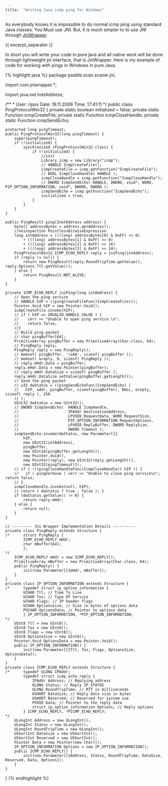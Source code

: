 ```yaml
---
title:  "Writing Java icmp ping for Windows"
---
```


As everybody knows it is impossible to do normal icmp ping using standard Java 
classes.   You Must use JNI.
But, it is much simpler to to use JNI through 
[JniWrapper](http://www.teamdev.com/jniwrapper/). 

{{ excerpt_separator }}

In short you will write your 
code in pure java and all native work will be done through lightweight jni 
interface, that is JniWrapper.      Here is my example of code for working with
pings in Windows in pure Java.     

{% highlight java %} 
package paddle.scan.scaner.jni;

import com.jniwrapper.*;

import java.net.InetAddress;

/**
 * 
 User: ripos Date: 19.11.2006 Time: 17:41:11
 */
public class PingProtocolWin32 {
    private static boolean initialized = false;
    private static Function icmpCreateFile;
    private static Function icmpCloseHandle;
    private static Function icmpSendEcho;

    protected long pingTimeout;
    public PingProtocolWin32(long pingTimeout) {
        super(pingTimeout);
        if (!initialized) {
            synchronized (PingProtocolWin32.class) {
                if (!initialized) {
                    //init
                    Library icmp = new Library("icmp");
                    // HANDLE IcmpCreateFile();
                    icmpCreateFile = icmp.getFunction("IcmpCreateFile");
                    // BOOL IcmpCloseHandle( HANDLE );
                    icmpCloseHandle = icmp.getFunction("IcmpCloseHandle");
                    // DWORD IcmpSendEcho( HANDLE, DWORD, void*, WORD, PIP_OPTION_INFORMATION, void*, DWORD, DWORD );
                    icmpSendEcho = icmp.getFunction("IcmpSendEcho");
                    initialized = true;
                }
            }
        }
    }

    public PingResult ping(InetAddress address) {
        byte[] addressBytes = address.getAddress();
        //noinspection PointlessBitwiseExpression
        long intAddress = (((long) addressBytes[0] & 0xFF) >> 0)                 
            + (((long) addressBytes[1] & 0xFF) >> 8)                 
            + (((long) addressBytes[2] & 0xFF) >> 16)                 
            + (((long) addressBytes[3] & 0xFF) >> 24);         
        PingProtocolWin32.ICMP_ECHO_REPLY reply = jniPing(intAddress);         
        if (reply != null) {             
            return new PingResult(reply.RoundTripTime.getValue(), reply.Options.Ttl.getValue());         
        } else {             
            return PingResult.NOT_ALIVE;         
        }    
    }      

    private ICMP_ECHO_REPLY jniPing(long intAddress) {         
        // Open the ping service         
        // HANDLE hIP = ((pingCreateFileFunc)IcmpCreateFile)();         
        Pointer.Void hIP = new Pointer.Void();         
        icmpCreateFile.invoke(hIP);          
        // if ( hIP == INVALID_HANDLE_VALUE ) { 
        //    cerr >> "Unable to open ping service.\n"; 
        //    return false; 
        //}          
        // Build ping packet         
        // char pingBuffer[64];         
        PrimitiveArray pingBuffer = new PrimitiveArray(Char.class, 64);         
        // PingReply reply;         
        PingReply reply = new PingReply();          
        // memset( pingBuffer, '\xAA', sizeof( pingBuffer ));          
        // memset( &reply, 0, sizeof( PingReply ));          
        // reply.mHdr.Data = pingBuffer;         
        reply.mHdr.Data = new Pointer(pingBuffer);         
        // reply.mHdr.DataSize = sizeof( pingBuffer );         
        reply.mHdr.DataSize.setValue(pingBuffer.getLength());          
        // Send the ping packet         
        // u32 dwStatus = ((pingSendEchoFunc)IcmpSendEcho) (         
        //   hIP, addr, pingBuffer, sizeof(pingBuffer), NULL, &reply, sizeof( reply ), 250         
        // );         
        UInt32 dwStatus = new UInt32();         
        // DWORD IcmpSendEcho(  HANDLE IcmpHandle,         
        //                      IPAddr DestinationAddress,         
        //                      LPVOID RequestData, WORD RequestSize,         
        //                      PIP_OPTION_INFORMATION RequestOptions,         
        //                      LPVOID ReplyBuffer, DWORD ReplySize,         
        //                      DWORD Timeout );         
        icmpSendEcho.invoke(dwStatus, new Parameter[]{                 
            hIP,                 
            new UInt32(intAddress),                 
            pingBuffer, 
            new UInt16(pingBuffer.getLength()),                 
            new Pointer.Void(),                 
            new Pointer(reply), new UInt32(reply.getLength()),                 
            new UInt32(pingTimeout)});          
        // if ( !((pingCloseHandleFunc)IcmpCloseHandle)( hIP )) {         
        //   if ( pingVerbose ) cerr >> "Unable to close ping service\n"; return false;         
        // }         
        icmpCloseHandle.invoke(null, hIP);          
        // return ( dwStatus ? true : false ); }         
        if (dwStatus.getValue() != 0) {             
            return reply.mHdr;         
        } else {             
            return null;      
        }     
    }      
        
    // --------- Jni Wrapper Implementation Details ----------      
    private class PingReply extends Structure {         
    /*      struct PingReply {                     
            ICMP_ECHO_REPLY mHdr;                     
            char mBuffer[64];                 
            };         
    */         
        ICMP_ECHO_REPLY mHdr = new ICMP_ECHO_REPLY();         
        PrimitiveArray mBuffer = new PrimitiveArray(Char.class, 64);          
        public PingReply() {             
            init(new Parameter[]{mHdr, mBuffer});         
        }     
    }      
    private class IP_OPTION_INFORMATION extends Structure {         
    /*      typedef struct ip_option_information {                     
            UCHAR Ttl; // Time To Live                     
            UCHAR Tos; // Type Of Service                     
            UCHAR Flags; // IP header flags                     
            UCHAR OptionsSize; // Size in bytes of options data                     
            PUCHAR OptionsData; // Pointer to options data                 
            } IP_OPTION_INFORMATION, *PIP_OPTION_INFORMATION;         
    */         
        UInt8 Ttl = new UInt8();        
        UInt8 Tos = new UInt8();         
        UInt8 Flags = new UInt8();         
        UInt8 OptionsSize = new UInt8();         
        Pointer.Void OptionsData = new Pointer.Void();          
        public IP_OPTION_INFORMATION() {             
            init(new Parameter[]{Ttl, Tos, Flags, OptionsSize, OptionsData});         
        }     
    }       
    private class ICMP_ECHO_REPLY extends Structure {         
    /*      typedef ULONG IPAddr;                 
            typedef struct icmp_echo_reply {                     
                IPAddr Address; // Replying address                     
                ULONG Status; // Reply IP_STATUS                     
                ULONG RoundTripTime; // RTT in milliseconds                    
                USHORT DataSize; // Reply data size in bytes                     
                USHORT Reserved; // Reserved for system use                    
                PVOID Data; // Pointer to the reply data                    
                struct ip_option_information Options; // Reply options                
            } ICMP_ECHO_REPLY, *PICMP_ECHO_REPLY;         
    */         
        ULongInt Address = new ULongInt();         
        ULongInt Status = new ULongInt();         
        ULongInt RoundTripTime = new ULongInt();         
        UShortInt DataSize = new UShortInt();         
        UShortInt Reserved = new UShortInt();         
        Pointer Data = new Pointer(new Char());         
        IP_OPTION_INFORMATION Options = new IP_OPTION_INFORMATION();          
        public ICMP_ECHO_REPLY() {             
            init(new Parameter[]{Address, Status, RoundTripTime, DataSize, Reserved, Data, Options});         
        }     
    } 
}
{% endhighlight %}
